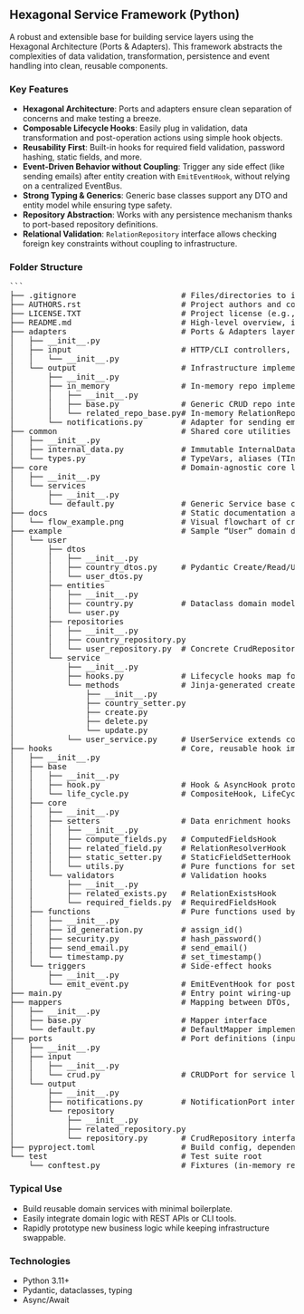 ## Hexagonal Service Framework (Python)

A robust and extensible base for building service layers using the Hexagonal Architecture (Ports & Adapters). This framework abstracts the complexities of data validation, transformation, persistence and event handling into clean, reusable components.

### Key Features

- **Hexagonal Architecture**: Ports and adapters ensure clean separation of concerns and make testing a breeze.
- **Composable Lifecycle Hooks**: Easily plug in validation, data transformation and post-operation actions using simple hook objects.
- **Reusability First**: Built-in hooks for required field validation, password hashing, static fields, and more.
- **Event-Driven Behavior without Coupling**: Trigger any side effect (like sending emails) after entity creation with `EmitEventHook`, without relying on a centralized EventBus.
- **Strong Typing & Generics**: Generic base classes support any DTO and entity model while ensuring type safety.
- **Repository Abstraction**: Works with any persistence mechanism thanks to port-based repository definitions.
- **Relational Validation**: `RelationRepository` interface allows checking foreign key constraints without coupling to infrastructure.

### Folder Structure
<pre markdown>```
├── .gitignore                      # Files/directories to ignore in Git commits
├── AUTHORS.rst                     # Project authors and contributors
├── LICENSE.TXT                     # Project license (e.g., MIT)
├── README.md                       # High‑level overview, install & usage instructions
├── adapters                        # Ports & Adapters layer
│   ├── __init__.py
│   ├── input                       # HTTP/CLI controllers, web handlers, etc.
│   │   └── __init__.py
│   └── output                      # Infrastructure implementations
│       ├── __init__.py
│       ├── in_memory               # In‑memory repo implementations for tests
│       │   ├── __init__.py
│       │   ├── base.py             # Generic CRUD repo interface
│       │   └── related_repo_base.py# In‑memory RelationRepository
│       └── notifications.py        # Adapter for sending emails, SMS, etc.
├── common                          # Shared core utilities
│   ├── __init__.py
│   ├── internal_data.py            # Immutable InternalData class
│   └── types.py                    # TypeVars, aliases (TInternalData, T_ID…)
├── core                            # Domain‑agnostic core logic
│   ├── __init__.py
│   └── services
│       ├── __init__.py
│       └── default.py              # Generic Service base class
├── docs                            # Static documentation assets
│   └── flow_example.png            # Visual flowchart of create/update lifecycle
├── example                         # Sample “User” domain demonstrating usage
│   └── user
│       ├── dtos
│       │   ├── __init__.py
│       │   ├── country_dtos.py     # Pydantic Create/Read/Update DTOs
│       │   └── user_dtos.py
│       ├── entities
│       │   ├── __init__.py
│       │   ├── country.py          # Dataclass domain model
│       │   └── user.py
│       ├── repositories
│       │   ├── __init__.py
│       │   ├── country_repository.py
│       │   └── user_repository.py  # Concrete CrudRepository implementations
│       └── service
│           ├── __init__.py
│           ├── hooks.py            # Lifecycle hooks map for UserService
│           └── methods             # Jinja‑generated create/update/delete code
│               ├── __init__.py
│               ├── country_setter.py
│               ├── create.py
│               ├── delete.py
│               └── update.py
│           └── user_service.py     # UserService extends core Service
├── hooks                           # Core, reusable hook implementations
│   ├── __init__.py
│   ├── base
│   │   ├── __init__.py
│   │   ├── hook.py                 # Hook & AsyncHook protocols
│   │   └── life_cycle.py           # CompositeHook, LifeCycle orchestration
│   ├── core
│   │   ├── __init__.py
│   │   ├── setters                 # Data enrichment hooks
│   │   │   ├── __init__.py
│   │   │   ├── compute_fields.py   # ComputedFieldsHook
│   │   │   ├── related_field.py    # RelationResolverHook
│   │   │   ├── static_setter.py    # StaticFieldSetterHook
│   │   │   └── utils.py            # Pure functions for setters
│   │   └── validators              # Validation hooks
│   │       ├── __init__.py
│   │       ├── related_exists.py   # RelationExistsHook
│   │       └── required_fields.py  # RequiredFieldsHook
│   ├── functions                   # Pure functions used by hooks
│   │   ├── __init__.py
│   │   ├── id_generation.py        # assign_id()
│   │   ├── security.py             # hash_password()
│   │   ├── send_email.py           # send_email()
│   │   └── timestamp.py            # set_timestamp()
│   └── triggers                    # Side‑effect hooks
│       ├── __init__.py
│       └── emit_event.py           # EmitEventHook for post‑action callbacks
├── main.py                         # Entry point wiring-up example services
├── mappers                         # Mapping between DTOs, entities & internal data
│   ├── __init__.py
│   ├── base.py                     # Mapper interface
│   └── default.py                  # DefaultMapper implementation
├── ports                           # Port definitions (input/output interfaces)
│   ├── __init__.py
│   ├── input
│   │   ├── __init__.py
│   │   └── crud.py                 # CRUDPort for service layer
│   └── output
│       ├── __init__.py
│       ├── notifications.py        # NotificationPort interface
│       └── repository
│           ├── __init__.py
│           ├── related_repository.py
│           └── repository.py       # CrudRepository interface
├── pyproject.toml                  # Build config, dependencies
└── test                            # Test suite root
    └── conftest.py                 # Fixtures (in-memory repos, sample DTOs, etc.)
</pre>
### Typical Use

- Build reusable domain services with minimal boilerplate.
- Easily integrate domain logic with REST APIs or CLI tools.
- Rapidly prototype new business logic while keeping infrastructure swappable.

### Technologies

- Python 3.11+
- Pydantic, dataclasses, typing
- Async/Await
